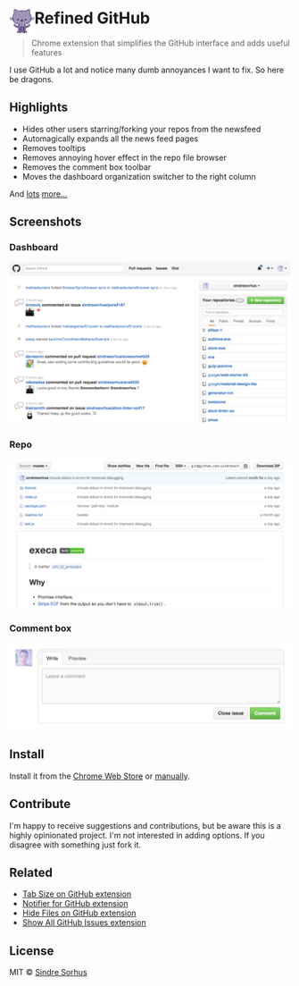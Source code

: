 # <img src="extension/icon.png" width="45" align="left"> Refined GitHub

> Chrome extension that simplifies the GitHub interface and adds useful features

I use GitHub a lot and notice many dumb annoyances I want to fix. So here be dragons.


## Highlights

- Hides other users starring/forking your repos from the newsfeed
- Automagically expands all the news feed pages
- Removes tooltips
- Removes annoying hover effect in the repo file browser
- Removes the comment box toolbar
- Moves the dashboard organization switcher to the right column

And [lots](extension/content.css) [more...](extension/content.js)


## Screenshots

### Dashboard

![](screenshot-dashboard.png)

### Repo

![](screenshot-repo.png)

### Comment box

<img src="screenshot-comment-box.png" width="795">


## Install

Install it from the [Chrome Web Store](https://chrome.google.com/webstore/detail/refined-github/hlepfoohegkhhmjieoechaddaejaokhf) or [manually](http://superuser.com/a/247654/6877).


## Contribute

I'm happy to receive suggestions and contributions, but be aware this is a highly opinionated project. I'm not interested in adding options. If you disagree with something just fork it.


## Related

- [Tab Size on GitHub extension](https://github.com/sindresorhus/tab-size-on-github)
- [Notifier for GitHub extension](https://github.com/sindresorhus/notifier-for-github-chrome)
- [Hide Files on GitHub extension](https://github.com/sindresorhus/hide-files-on-github)
- [Show All GitHub Issues extension](https://github.com/sindresorhus/show-all-github-issues)


## License

MIT © [Sindre Sorhus](https://sindresorhus.com)

